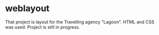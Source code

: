 # weblayout
That project is layout for the Travelling agency "Lagoon".
HTML and CSS was used.
Project is still in progress.
